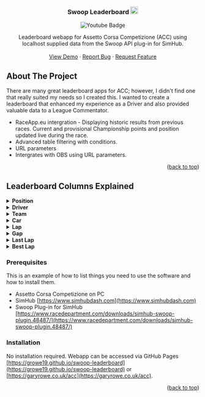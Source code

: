 
<div align="center">

  <h3 align="center">Swoop Leaderboard <img src="https://emojipedia-us.s3.dualstack.us-west-1.amazonaws.com/thumbs/240/apple/237/fire_1f525.png" width="20" alt="new" /></h3>
<div id="badges">
  
  <img src="https://img.shields.io/badge/YouTube-red?style=for-the-badge&logo=youtube&logoColor=white" alt="Youtube Badge"/>
  
</div>
  <p align="center">
    Leaderboard webapp for Assetto Corsa Competizione (ACC) using localhost supplied data from the Swoop API plug-in for SimHub.
    <br />
    <br />
    <a href="https://growe19.github.io/swoop-leaderboard/?mode=static&hide=0&order=1&class=&showme=&refresh=2500">View Demo</a>
    ·
    <a href="https://github.com/growe19/swoop-leaderboard/issues">Report Bug</a>
    ·
    <a href="https://github.com/growe19/swoop-leaderboard/issues">Request Feature</a>
  </p>
</div>


<!-- ABOUT THE PROJECT -->
## About The Project

There are many great leaderboard apps for ACC; however, I didn't find one that really suited my needs so I created this. I wanted to create a leaderboard that enhanced my experience as a Driver and also provided valuable data to a League Commentator.

* RaceApp.eu intergration - Displaying historic results from previous races. Current and provisional Championship points and position updated live during the race.
* Advanced table filtering with conditions.
* URL parameters
* Intergrates with OBS using URL parameters.

<p align="right">(<a href="#top">back to top</a>)</p>


## Leaderboard Columns Explained

<details>
  <summary><b>Position</b></summary>
<p><b>Track</b>, Text
**Grid**, Text
**Change**, Text</p>
</details>

<details>
  <summary><b>Driver</b></summary>

#### Short Name 
Text
#### Flag
Text
#### Nationality
Text
#### Number
Text
#### Full Name
Text
#### First Name
Text
#### Last Name
Text
#### Category
Text
</details>

<details>
  <summary><b>Team</b></summary>

#### Name 
Text
#### Flag 
Text
</details>

<details>
  <summary><b>Car</b></summary>

#### Logo 
Text
#### Manufacturer 
Text
#### Model 
Text
#### Series 
Text
#### Cup 
Text
</details>

<details>
  <summary><b>Lap</b></summary>

#### Count 
Text
#### Progress 
Text
</details>

<details>
  <summary><b>Gap</b></summary>

#### Ahead
Text
#### To Lead
Text
</details>

<details>
  <summary><b>Last Lap</b></summary>

#### Time
Text
#### Sector 1
Text
#### Sector 2
Text
#### Sector 3
Text
</details>

<details>
  <summary><b>Best Lap</b></summary>

#### Time
Text
#### Sector 1
Text
#### Sector 2
Text
#### Sector 3
Text
</details>





### Prerequisites

This is an example of how to list things you need to use the software and how to install them.
* Assetto Corsa Competizione on PC
* SimHub [https://www.simhubdash.com](https://www.simhubdash.com)
* Swoop Plug-in for SimHub [https://www.racedepartment.com/downloads/simhub-swoop-plugin.48487/](https://www.racedepartment.com/downloads/simhub-swoop-plugin.48487/)

### Installation

No installation required. Webapp can be accessed via GitHub Pages [https://growe19.github.io/swoop-leaderboard](https://growe19.github.io/swoop-leaderboard) or [https://garyrowe.co.uk/acc](https://garyrowe.co.uk/acc).

<p align="right">(<a href="#top">back to top</a>)</p>
